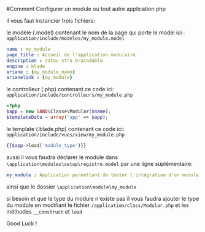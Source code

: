 #Comment Configurer un module ou tout autre application php

il vous faut instancier trois fichiers:

le modèle (.model) contenant le nom de la page qui porte le model
ici : `application/include/modeles/my_module.model`
```yaml
name : my_module
page_title : Accueil de l'application modulaire
description : zatou stra bracadabla
engine : blade
ariane : {my_module_name}
arianelink : {my_module}
```
le controlleur (.php) contenant ce code 
ici:  `application/include/controlleurs/my_module.php`

```php
<?php
$app = new SAND\Classe\Modular($name);
$templateData = array('app' => $app);
```
le template (.blade.php) contenant ce code 
ici:  `application/include/vues/view/my_module.php`
```php
{{$app->load('module_type')}}
```
aussi il vous faudra déclarer le module dans `\application\modules\setup\registre.model`
par une ligne suplémentaire:
```yaml
my_module : Application permettant de tester l'intégration d'un module
```

ainsi que le dossier `\application\module\my_module`

si besoin et que le type du module n'existe pas il vous faudra ajouter le type du module en modifiant le fichier `/application/class/Modular.php` et les méthodes `__construct` et `load`

Good Luck !